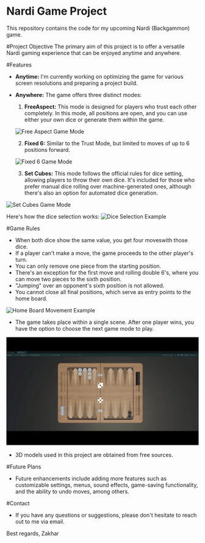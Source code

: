 # Nardi Game Project


This repository contains the code for my upcoming Nardi (Backgammon) game.


#Project Objective
The primary aim of this project is to offer a versatile Nardi gaming experience that can be enjoyed anytime and anywhere.


#Features
- **Anytime:** I'm currently working on optimizing the game for various screen resolutions and preparing a project build.

- **Anywhere:** The game offers three distinct modes:
  1. **FreeAspect:** This mode is designed for players who trust each other completely. In this mode, all positions are open, and you can use either your own dice or generate them within the game.
  
   ![Free Aspect Game Mode](https://github.com/stupakzm/Backgammon/blob/main/readme/freeAspect.gif)

  2. **Fixed 6:** Similar to the Trust Mode, but limited to moves of up to 6 positions forward.
  
  ![Fixed 6 Game Mode](https://github.com/stupakzm/Backgammon/blob/main/readme/fixedSix.gif)

  3. **Set Cubes:** This mode follows the official rules for dice setting, allowing players to throw their own dice. It's included for those who prefer manual dice rolling over machine-generated ones, although there's also an option for automated dice generation.

![Set Cubes Game Mode](https://github.com/stupakzm/Backgammon/blob/main/readme/setCubes.gif)

  Here's how the dice selection works:
  ![Dice Selection Example](https://github.com/stupakzm/Backgammon/blob/main/readme/diceSelection.gif)

#Game Rules
- When both dice show the same value, you get four moveswith those dice.
- If a player can't make a move, the game proceeds to the other player's turn.
- You can only remove one piece from the starting position.
- There's an exception for the first move and rolling double 6's, where you can move two pieces to the sixth position.
- "Jumping" over an opponent's sixth position is not allowed.
- You cannot close all final positions, which serve as entry points to the home board.

![Home Board Movement Example](https://github.com/stupakzm/Backgammon/blob/main/readme/homeMovement.gif)

- The game takes place within a single scene. After one player wins, you have the option to choose the next game mode to play.

![Win Screen](https://github.com/stupakzm/Backgammon/blob/main/readme/winScreen.gif)

- 3D models used in this project are obtained from free sources.

#Future Plans
- Future enhancements include adding more features such as customizable settings, menus, sound effects, game-saving functionality, and the ability to undo moves, among others.

#Contact
- If you have any questions or suggestions, please don't hesitate to reach out to me via email.

Best regards,
Zakhar
